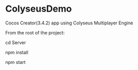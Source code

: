 # ColyseusDemo
Cocos Creator(3.4.2) app using Colyseus Multiplayer Engine

From the root of the project:

cd Server

npm install

npm start
